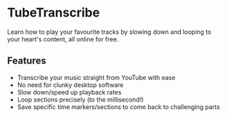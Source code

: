 # TubeTranscribe
Learn how to play your favourite tracks by slowing down and looping to your heart's content, all online for free.

## Features
* Transcribe your music straight from YouTube with ease
* No need for clunky desktop software
* Slow down/speed up playback rates
* Loop sections precisely (to the millisecond!)
* Save specific time markers/sections to come back to challenging parts 
